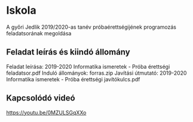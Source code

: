# Iskola
A győri Jedlik 2019/2020-as tanév próbaérettségijének programozás feladatsorának megoldása

## Feladat leírás és kiindó állomány
Feladat leírása: 2019-2020 Informatika ismeretek - Próba érettségi feladatsor.pdf 
Induló állományok: forras.zip
Javítási útmutató: 2019-2020 Informatika ismeretek - Próba érettségi javítókulcs.pdf

## Kapcsolódó videó
https://youtu.be/0MZULSGqXXo
